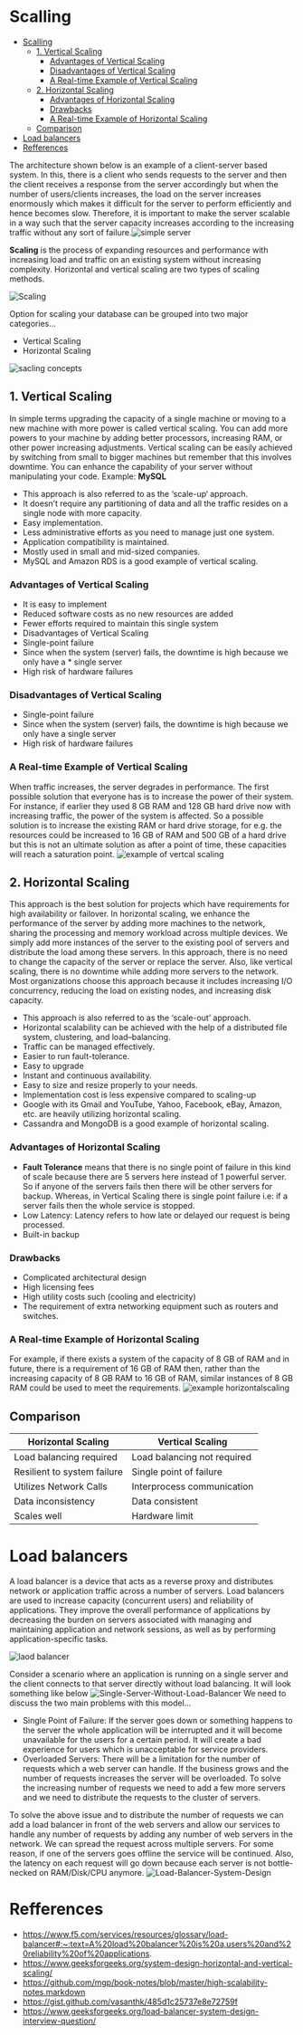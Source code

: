 # Scalling

- [Scalling](#scalling)
  - [1. Vertical Scaling](#1-vertical-scaling)
    - [Advantages of Vertical Scaling](#advantages-of-vertical-scaling)
    - [Disadvantages of Vertical Scaling](#disadvantages-of-vertical-scaling)
    - [A Real-time Example of Vertical Scaling](#a-real-time-example-of-vertical-scaling)
  - [2. Horizontal Scaling](#2-horizontal-scaling)
    - [Advantages of Horizontal Scaling](#advantages-of-horizontal-scaling)
    - [Drawbacks](#drawbacks)
    - [A Real-time Example of Horizontal Scaling](#a-real-time-example-of-horizontal-scaling)
  - [Comparison](#comparison)
- [Load balancers](#load-balancers)
- [Refferences](#refferences)

The architecture shown below is an  example of a client-server based system. In this, there is a client who sends requests to the server and then the client receives a response from the server accordingly but when the number of users/clients increases, the load on the server increases enormously which makes it difficult for the server to perform efficiently and hence becomes slow. Therefore, it is important to make the server scalable in a way such that the server capacity increases according to the increasing traffic without any sort of failure.![simple server](52.jpeg)

**Scaling** is the process of expanding resources and performance with increasing load and traffic on an existing system without increasing complexity. Horizontal and vertical scaling are two types of scaling methods.


![Scaling](saclling.png)

Option for scaling your database can be grouped into two major categories… 
* Vertical Scaling
* Horizontal Scaling
  
![sacling concepts](Scaling-Concept.png)

## 1. Vertical Scaling
In simple terms upgrading the capacity of a single machine or moving to a new machine with more power is called vertical scaling. You can add more powers to your machine by adding better processors, increasing RAM, or other power increasing adjustments. Vertical scaling can be easily achieved by switching from small to bigger machines but remember that this involves downtime. You can enhance the capability of your server without manipulating your code. 
Example: **MySQL**

* This approach is also referred to as the ‘scale-up‘ approach.
* It doesn’t require any partitioning of data and all the traffic resides on a single node with more capacity.
* Easy implementation.
* Less administrative efforts as you need to manage just one system.
* Application compatibility is maintained.
* Mostly used in small and mid-sized companies.
* MySQL and Amazon RDS is a good example of vertical scaling.
  
### Advantages of Vertical Scaling
* It is easy to implement
* Reduced software costs as no new resources are added
* Fewer efforts required to maintain this single system
* Disadvantages of Vertical Scaling
* Single-point failure
* Since when the system (server) fails, the downtime is high because we only have a * single server
* High risk of hardware failures
### Disadvantages of Vertical Scaling
* Single-point failure
* Since when the system (server) fails, the downtime is high because we only have a single server
* High risk of hardware failures
### A Real-time Example of Vertical Scaling
When traffic increases, the server degrades in performance. The first possible solution that everyone has is to increase the power of their system. For instance, if earlier they used 8 GB RAM and 128 GB hard drive now with increasing traffic, the power of the system is affected. So a possible solution is to increase the existing RAM or hard drive storage, for e.g. the resources could be increased to 16 GB of RAM and 500 GB of a hard drive but this is not an ultimate solution as after a point of time, these capacities will reach a saturation point. 
![example of vertcal scaling](62.jpeg)

 
  
## 2. Horizontal Scaling
This approach is the best solution for projects which have requirements for high availability or failover. In horizontal scaling, we enhance the performance of the server by adding more machines to the network, sharing the processing and memory workload across multiple devices. We simply add more instances of the server to the existing pool of servers and distribute the load among these servers. In this approach, there is no need to change the capacity of the server or replace the server. Also, like vertical scaling, there is no downtime while adding more servers to the network. Most organizations choose this approach because it includes increasing I/O concurrency, reducing the load on existing nodes, and increasing disk capacity. 

* This approach is also referred to as the ‘scale-out’ approach.
* Horizontal scalability can be achieved with the help of a distributed file system, clustering, and load–balancing.
* Traffic can be managed effectively.
* Easier to run fault-tolerance.
* Easy to upgrade
* Instant and continuous availability.
* Easy to size and resize properly to your needs.
* Implementation cost is less expensive compared to scaling-up
* Google with its Gmail and YouTube, Yahoo, Facebook, eBay, Amazon, etc. are heavily utilizing horizontal scaling.
* Cassandra and MongoDB is a good example of horizontal scaling.
  
### Advantages of Horizontal Scaling
* **Fault Tolerance** means that there is no single point of failure in this kind of scale because there are 5 servers here instead of 1 powerful server. So if anyone of the servers fails then there will be other servers for backup. Whereas, in Vertical Scaling there is single point failure i.e: if a server fails then the whole service is stopped.
* Low Latency: Latency refers to how late or delayed our request is being processed.
* Built-in backup
### Drawbacks
* Complicated architectural design
* High licensing fees
* High utility costs such (cooling and electricity)
* The requirement of extra networking equipment such as routers and switches.
  
### A Real-time Example of Horizontal Scaling
For example, if there exists a system of the capacity of 8 GB of RAM and in future, there is a requirement of 16 GB of RAM then, rather than the increasing capacity of 8 GB RAM to 16 GB of RAM, similar instances of 8 GB RAM could be used to meet the requirements. 
![example horizontalscaling](71.jpeg)

## Comparison
	
| Horizontal Scaling      | Vertical Scaling  |
| ----------- | ----------- |
| Load balancing required      | Load balancing not required       |
| Resilient to system failure  | Single point of failure        |
|Utilizes Network Calls|Interprocess communication|
|Data inconsistency|Data consistent|
|Scales well|Hardware limit|

# Load balancers
A load balancer is a device that acts as a reverse proxy and distributes network or application traffic across a number of servers. Load balancers are used to increase capacity (concurrent users) and reliability of applications. They improve the overall performance of applications by decreasing the burden on servers associated with managing and maintaining application and network sessions, as well as by performing application-specific tasks.

![laod balancer](what%20is%20load%20balancing.png)

Consider a scenario where an application is running on a single server and the client connects to that server directly without load balancing. It will look something like below
![Single-Server-Without-Load-Balancer](Single-Server-Without-Load-Balancer.png)
We need to discuss the two main problems with this model…

* Single Point of Failure: If the server goes down or something happens to the server the whole application will be interrupted and it will become unavailable for the users for a certain period. It will create a bad experience for users which is unacceptable for service providers.
* Overloaded Servers: There will be a limitation for the number of requests which a web server can handle. If the business grows and the number of requests increases the server will be overloaded. To solve the increasing number of requests we need to add a few more servers and we need to distribute the requests 
to the cluster of servers. 

To solve the above issue and to distribute the number of requests we can add a load balancer in front of the web servers and allow our services to handle any number of requests by adding any number of web servers in the network. We can spread the request across multiple servers. For some reason, if one of the servers goes offline the service will be continued. Also, the latency on each request will go down because each server is not bottle-necked on RAM/Disk/CPU anymore.
![Load-Balancer-System-Design](Load-Balancer-System-Design.png)

 




# Refferences
* https://www.f5.com/services/resources/glossary/load-balancer#:~:text=A%20load%20balancer%20is%20a,users%20and%20reliability%20of%20applications.
*  https://www.geeksforgeeks.org/system-design-horizontal-and-vertical-scaling/
*  https://github.com/mgp/book-notes/blob/master/high-scalability-notes.markdown
*  https://gist.github.com/vasanthk/485d1c25737e8e72759f
*  https://www.geeksforgeeks.org/load-balancer-system-design-interview-question/
